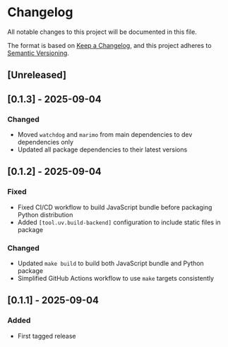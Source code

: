 # Changelog

All notable changes to this project will be documented in this file.

The format is based on [Keep a Changelog](https://keepachangelog.com/en/1.1.0/),
and this project adheres to [Semantic Versioning](https://semver.org/spec/v2.0.0.html).

## [Unreleased]

## [0.1.3] - 2025-09-04

### Changed

- Moved `watchdog` and `marimo` from main dependencies to dev dependencies only
- Updated all package dependencies to their latest versions

## [0.1.2] - 2025-09-04

### Fixed

- Fixed CI/CD workflow to build JavaScript bundle before packaging Python distribution
- Added `[tool.uv.build-backend]` configuration to include static files in package

### Changed

- Updated `make build` to build both JavaScript bundle and Python package
- Simplified GitHub Actions workflow to use `make` targets consistently

## [0.1.1] - 2025-09-04

### Added

- First tagged release